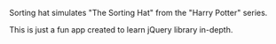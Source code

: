 Sorting hat simulates "The Sorting Hat" from the "Harry Potter" series.

This is just a fun app created to learn jQuery library in-depth.


